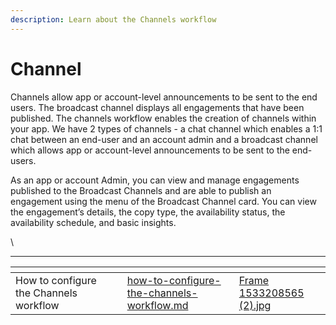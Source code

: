 ```yaml
---
description: Learn about the Channels workflow
---
```


# Channel

Channels allow app or account-level announcements to be sent to the end users. The broadcast channel displays all engagements that have been published. The channels workflow enables the creation of channels within your app. We have 2 types of channels - a chat channel which enables a 1:1 chat between an end-user and an account admin and a broadcast channel which allows app or account-level announcements to be sent to the end-users.&#x20;

As an app or account Admin, you can view and manage engagements published to the Broadcast Channels and are able to publish an engagement using the menu of the Broadcast Channel card. You can view the engagement’s details, the copy type, the availability status, the availability schedule, and basic insights.&#x20;

\


***

<table data-view="cards"><thead><tr><th></th><th></th><th></th><th data-hidden data-card-target data-type="content-ref"></th><th data-hidden data-card-cover data-type="files"></th></tr></thead><tbody><tr><td>How to configure the Channels workflow</td><td></td><td></td><td><a href="how-to-configure-the-channels-workflow.md">how-to-configure-the-channels-workflow.md</a></td><td><a href="../../../.gitbook/assets/Frame 1533208565 (2).jpg">Frame 1533208565 (2).jpg</a></td></tr></tbody></table>
